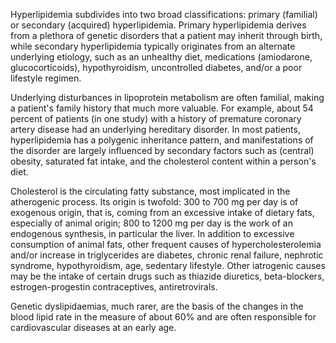 Hyperlipidemia subdivides into two broad classifications: primary (familial) or secondary (acquired) hyperlipidemia. Primary hyperlipidemia derives from a plethora of genetic disorders that a patient may inherit through birth, while secondary hyperlipidemia typically originates from an alternate underlying etiology, such as an unhealthy diet, medications (amiodarone, glucocorticoids), hypothyroidism, uncontrolled diabetes, and/or a poor lifestyle regimen.

Underlying disturbances in lipoprotein metabolism are often familial, making a patient's family history that much more valuable. For example, about 54 percent of patients (in one study) with a history of premature coronary artery disease had an underlying hereditary disorder. In most patients, hyperlipidemia has a polygenic inheritance pattern, and manifestations of the disorder are largely influenced by secondary factors such as (central) obesity, saturated fat intake, and the cholesterol content within a person's diet.

Cholesterol is the circulating fatty substance, most implicated in the atherogenic process. Its origin is twofold: 300 to 700 mg per day is of exogenous origin, that is, coming from an excessive intake of dietary fats, especially of animal origin; 800 to 1200 mg per day is the work of an endogenous synthesis, in particular the liver. In addition to excessive consumption of animal fats, other frequent causes of hypercholesterolemia and/or increase in triglycerides are diabetes, chronic renal failure, nephrotic syndrome, hypothyroidism, age, sedentary lifestyle. Other iatrogenic causes may be the intake of certain drugs such as thiazide diuretics, beta-blockers, estrogen-progestin contraceptives, antiretrovirals.

Genetic dyslipidaemias, much rarer, are the basis of the changes in the blood lipid rate in the measure of about 60% and are often responsible for cardiovascular diseases at an early age.